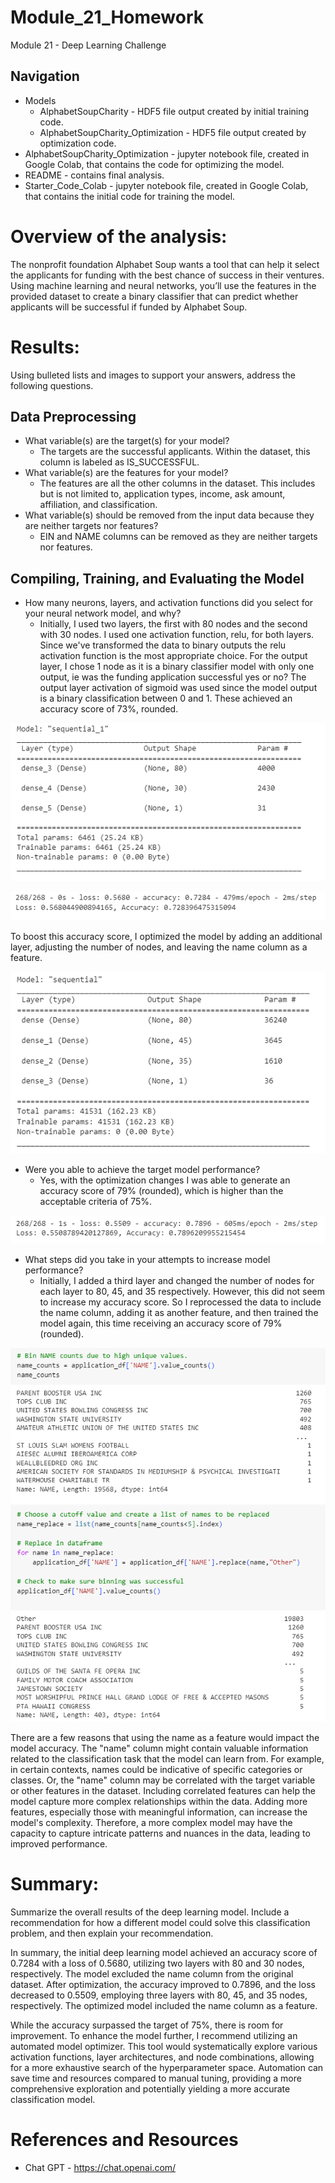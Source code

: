 # Module_21_Homework
Module 21 - Deep Learning Challenge

## Navigation
* Models 
    * AlphabetSoupCharity - HDF5 file output created by initial training code. 
    * AlphabetSoupCharity_Optimization - HDF5 file output created by optimization code. 
* AlphabetSoupCharity_Optimization - jupyter notebook file, created in Google Colab, that contains the code for optimizing the model.
* README - contains final analysis.
* Starter_Code_Colab - jupyter notebook file, created in Google Colab, that contains the initial code for training the model.


# Overview of the analysis: 
The nonprofit foundation Alphabet Soup wants a tool that can help it select the applicants for funding with the best chance of success in their ventures. Using machine learning and neural networks, you’ll use the features in the provided dataset to create a binary classifier that can predict whether applicants will be successful if funded by Alphabet Soup. 

# Results: 
Using bulleted lists and images to support your answers, address the following questions.

Data Preprocessing
-------------------
* What variable(s) are the target(s) for your model?
    * The targets are the successful applicants. Within the dataset, this column is labeled as IS_SUCCESSFUL. 
* What variable(s) are the features for your model?
    * The features are all the other columns in the dataset. This includes but is not limited to, application types, income, ask amount, affiliation, and classification. 
* What variable(s) should be removed from the input data because they are neither targets nor features?
    * EIN and NAME columns can be removed as they are neither targets nor features. 

Compiling, Training, and Evaluating the Model
---------------------------------------------
* How many neurons, layers, and activation functions did you select for your neural network model, and why?
     * Initially, I used two layers, the first with 80 nodes and the second with 30 nodes. I used one activation function, relu, for both layers. Since we've transformed the data to binary outputs the relu activation function is the most appropriate choice. For the output layer, I chose 1 node as it is a binary classifier model with only one output, ie was the funding application successful yes or no? The output layer activation of sigmoid was used since the model output is a binary classification between 0 and 1. These achieved an accuracy score of 73%, rounded.

<p align="center">
<img src="https://github.com/hmmclean/Module_21_Homework/blob/main/Resources/Initial_Model_Params.PNG">
</p>

<p align="center">
<img src="https://github.com/hmmclean/Module_21_Homework/blob/main/Resources/Initial_Model_Scores.PNG">
</p>
       To boost this accuracy score, I optimized the model by adding an additional layer, adjusting the number of nodes, and leaving the name column as a feature. 
<p align="center">
<img src="https://github.com/hmmclean/Module_21_Homework/blob/main/Resources/Optimized_Model_Params.PNG">
</p>

* Were you able to achieve the target model performance?
     * Yes, with the optimization changes I was able to generate an accuracy score of 79% (rounded), which is higher than the acceptable criteria of 75%.

<p align="center">
<img src="https://github.com/hmmclean/Module_21_Homework/blob/main/Resources/Optimized_Model_Scores.PNG">
</p>

* What steps did you take in your attempts to increase model performance?
     * Initially, I added a third layer and changed the number of nodes for each layer to 80, 45, and 35 respectively. However, this did not seem to increase my accuracy score. So I reprocessed the data to include the name column, adding it as another feature, and then trained the model again, this time receiving an accuracy score of 79% (rounded). 

<p align="center">
<img src="https://github.com/hmmclean/Module_21_Homework/blob/main/Resources/Pre-processing_NAMES.PNG">
</p>
     There are a few reasons that using the name as a feature would impact the model accuracy. The "name" column might contain valuable information related to the classification task that the model can learn from. For example, in certain contexts, names could be indicative of specific categories or classes. Or, the "name" column may be correlated with the target variable or other features in the dataset. Including correlated features can help the model capture more complex relationships within the data. Adding more features, especially those with meaningful information, can increase the model's complexity. Therefore, a more complex model may have the capacity to capture intricate patterns and nuances in the data, leading to improved performance.

# Summary: 
Summarize the overall results of the deep learning model. Include a recommendation for how a different model could solve this classification problem, and then explain your recommendation.

In summary, the initial deep learning model achieved an accuracy score of 0.7284 with a loss of 0.5680, utilizing two layers with 80 and 30 nodes, respectively. The model excluded the name column from the original dataset. After optimization, the accuracy improved to 0.7896, and the loss decreased to 0.5509, employing three layers with 80, 45, and 35 nodes, respectively. The optimized model included the name column as a feature.

While the accuracy surpassed the target of 75%, there is room for improvement. To enhance the model further, I recommend utilizing an automated model optimizer. This tool would systematically explore various activation functions, layer architectures, and node combinations, allowing for a more exhaustive search of the hyperparameter space. Automation can save time and resources compared to manual tuning, providing a more comprehensive exploration and potentially yielding a more accurate classification model.

# References and Resources
* Chat GPT - https://chat.openai.com/
